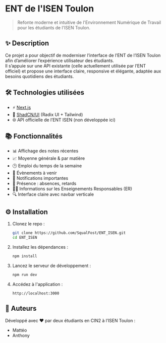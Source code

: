 # ENT de l'ISEN Toulon

> Refonte moderne et intuitive de l'Environnement Numérique de Travail pour les étudiants de l'ISEN Toulon.

## ✨ Description

Ce projet a pour objectif de moderniser l’interface de l’ENT de l’ISEN Toulon afin d’améliorer l’expérience utilisateur des étudiants.  
Il s’appuie sur une API existante (celle actuellement utilisée par l’ENT officiel) et propose une interface claire, responsive et élégante, adaptée aux besoins quotidiens des étudiants.

## 🛠️ Technologies utilisées

- ⚡ [Next.js](https://nextjs.org/)
- 💄 [ShadCN/UI](https://ui.shadcn.com/) (Radix UI + Tailwind)
- 🌐 API officielle de l’ENT ISEN (non développée ici)

## 📚 Fonctionnalités

- 📊 Affichage des notes récentes
- 📈 Moyenne générale & par matière
- 🕒 Emploi du temps de la semaine
- 📅 Évènements à venir
- 🚦 Notifications importantes
- 📌 Présence : absences, retards
- 👨‍🏫 Informations sur les Enseignements Responsables (ER)
- 🔍 Interface claire avec navbar verticale

## ⚙️ Installation

1. Clonez le repo :
   ```bash
   git clone https://github.com/SqualFost/ENT_ISEN.git
   cd ENT_ISEN
   ```

2. Installez les dépendances :
   ```bash
   npm install
   ```

3. Lancez le serveur de développement :
   ```bash
   npm run dev
   ```

4. Accédez à l'application :
   ```
   http://localhost:3000
   ```
   
## 👥 Auteurs

Développé avec ❤️ par deux étudiants en CIN2 à l’ISEN Toulon :  
- Mattéo  
- Anthony

